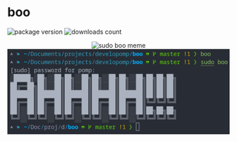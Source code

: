 # boo

![package version](https://img.shields.io/crates/v/sudo-boo?style=for-the-badge)
![downloads count](https://img.shields.io/crates/d/sudo-boo?style=for-the-badge)

<p align="center">
    <img alt="sudo boo meme" src=".github/img/boo.jpg"/>
    <img alt="program demo" src=".github/img/demo.png"/>
</p>
